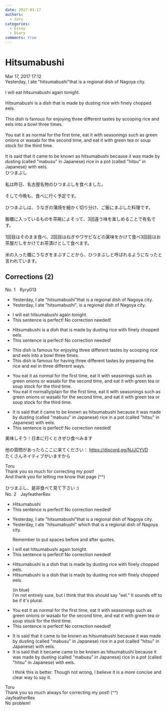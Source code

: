 ```yaml
---
date: 2017-03-17
authors:
  - toru
categories:
  - Essay
  - Diary
comments: true
---
```


# Hitsumabushi
<div class="date">Mar 17, 2017 17:12</div>
<div id="post"><div id="body_show_ori">
Yesterday, I ate "hitsumabushi"that is a regional dish of Nagoya city.<br/><br/>I will eat hitsumabushi again tonight.<br/><br/>Hitsumabushi is a dish that is made by dusting rice with finely chopped eels.<br/><br/>This dish is famous for enjoying three different tastes by scooping rice and eels into a bowl three times.<br/><br/>You eat it as normal for the first time, eat it with seasonings such as green onions or wasabi for the second time, and eat it with green tea or soup stock for the third time.<br/><br/>It is said that it came to be known as hitsumabushi because it was made by dusting (called "mabusu" in Japanese) rice in a pot (called "hitsu" in Japanese) with eels.
</div></div>

<!-- more -->

<div id="post_ja"><div id="body_show_mo">
ひつまぶし<br/><br/>私は昨日、名古屋名物のひつまぶしを食べました。<br/><br/>そして今晩も、食べに行く予定です。<br/><br/>ひつまぶしは、うなぎの蒲焼を細かく切り分け、ご飯にまぶした料理です。<br/><br/>飯櫃に入っているものを茶碗によそって、3回違う味を楽しめることで有名です。<br/><br/>1回目はそのまま食べ、2回目はねぎやワサビなどの薬味をかけて食べ3回目はお茶屋だしをかけてお茶漬けとして食べます。<br/><br/>米の入った櫃にうなぎをまぶすことから、ひつまぶしと呼ばれるようになったと言われています。
</div></div>

## Corrections (2)
<div id="block"><div class="first_name"> No. 1　<span class="just_name">Ryry013</span></div><div id="block2">
<ul class="correction_field">
<li class="incorrect">Yesterday, I ate "hitsumabushi"that is a regional dish of Nagoya city.</li>
<li class="corrected correct">
Yesterday, I ate "hitsumabushi", <span class="sline">is</span> a regional dish of Nagoya city.
</li>
</ul>
<ul class="correction_field">
<li class="incorrect">I will eat hitsumabushi again tonight.</li>
<li class="corrected perfect">This sentence is perfect! No correction needed!</li>
</ul>
<ul class="correction_field">
<li class="incorrect">Hitsumabushi is a dish that is made by dusting rice with finely chopped eels.</li>
<li class="corrected perfect">This sentence is perfect! No correction needed!</li>
</ul>
<ul class="correction_field">
<li class="incorrect">This dish is famous for enjoying three different tastes by scooping rice and eels into a bowl three times.</li>
<li class="corrected correct">
This dish is famous for <span class="f_red">having</span> three different tastes by preparing the rice and eel in three different ways.
</li>
</ul>
<ul class="correction_field">
<li class="incorrect">You eat it as normal for the first time, eat it with seasonings such as green onions or wasabi for the second time, and eat it with green tea or soup stock for the third time.</li>
<li class="corrected correct">
You eat it <span class="f_red">normally/plain</span> <span class="sline">for </span>the first time, eat it with seasonings such as green onions or wasabi <span class="sline">for </span>the second time, and eat it with green tea or soup stock <span class="sline">for</span> the third time.
</li>
</ul>
<ul class="correction_field">
<li class="incorrect">It is said that it came to be known as hitsumabushi because it was made by dusting (called "mabusu" in Japanese) rice in a pot (called "hitsu" in Japanese) with eels.</li>
<li class="corrected perfect">This sentence is perfect! No correction needed!</li>
</ul>
<p class="comment_small">
 美味しそう！日本に行くときぜひ食べみます
 <br/>
 <br/>
 他の質問があったらここに来てください：
 <a href="https://discord.gg/NJJCYVD" target="_blank">
  https://discord.gg/NJJCYVD
 </a>
 <br/>
 たくさんネイティブがいますから
</p>

</div><div class="name"><span class="just_name">Toru</span><br>
Thank you so much for correcting my post!<br/>And thank you for letting me know that page (^^)<br/><br/>ひつまぶし、是非食べて見て下さい :)
</div>
</div>
<div id="block"><div class="first_name"> No. 2　<span class="just_name">JayfeatherRex</span></div><div id="block2">
<ul class="correction_field">
<li class="incorrect">Hitsumabushi</li>
<li class="corrected perfect">This sentence is perfect! No correction needed!</li>
</ul>
<ul class="correction_field">
<li class="incorrect">Yesterday, I ate "hitsumabushi"that is a regional dish of Nagoya city.</li>
<li class="corrected correct">
Yesterday, I ate "hitsumabushi" <span class="f_red">which </span><span class="sline">that </span>is a regional dish of Nagoya city.
<p class="correction_comment">Remember to put spaces before and after quotes.</p>
</li>
</ul>
<ul class="correction_field">
<li class="incorrect">I will eat hitsumabushi again tonight.</li>
<li class="corrected perfect">This sentence is perfect! No correction needed!</li>
</ul>
<ul class="correction_field">
<li class="incorrect">Hitsumabushi is a dish that is made by dusting rice with finely chopped eels.</li>
<li class="corrected correct">
Hitsumabushi is a dish that is made by dusting rice with finely chopped <span class="f_blue">eels</span>.
<p class="correction_comment">(in blue)<br/>I'm not entirely sure, but I think that this should say "eel."  It sounds off to be if it's plural.</p>
</li>
</ul>
<ul class="correction_field">
<li class="incorrect">You eat it as normal for the first time, eat it with seasonings such as green onions or wasabi for the second time, and eat it with green tea or soup stock for the third time.</li>
<li class="corrected perfect">This sentence is perfect! No correction needed!</li>
</ul>
<ul class="correction_field">
<li class="incorrect">It is said that it came to be known as hitsumabushi because it was made by dusting (called "mabusu" in Japanese) rice in a pot (called "hitsu" in Japanese) with eels.</li>
<li class="corrected correct">
It is said that it <span class="f_red">became </span><span class="sline">came to be </span>known as hitsumabushi because it was made by dusting (called "mabusu" in Japanese) rice in a pot (called "hitsu" in Japanese) with eels.
<p class="correction_comment">I think this is better.  Though not wrong, I believe it is a more concise and clear way to say it.</p>
</li>
</ul>
</div><div class="name"><span class="just_name">Toru</span><br>
Thank you so much always for correcting my post! (^^)
</div>
<div class="name"><span class="just_name">JayfeatherRex</span><br>
No problem!
</div>
</div>
